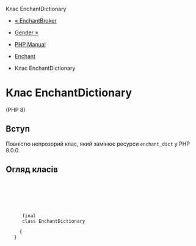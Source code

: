 Клас EnchantDictionary

-   [« EnchantBroker](class.enchantbroker.md)
    
-   [Gender »](book.gender.md)
    
-   [PHP Manual](index.md)
    
-   [Enchant](book.enchant.md)
    
-   Клас EnchantDictionary
    

# Клас EnchantDictionary

(PHP 8)

## Вступ

Повністю непрозорий клас, який замінює ресурси `enchant_dict` у PHP 8.0.0.

## Огляд класів

```synopsis

     
    

    
     
      final
      class EnchantDictionary
     
     {
   }
```